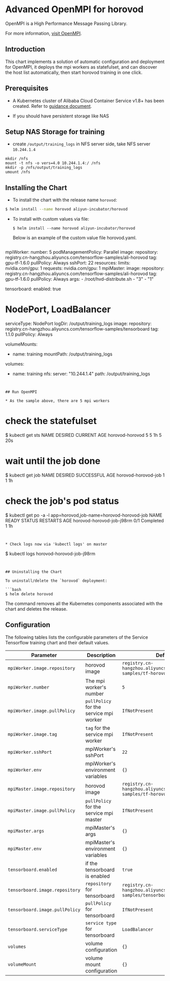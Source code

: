 # Advanced OpenMPI for horovod

OpenMPI is a High Performance Message Passing Library.

For more information,
[visit OpenMPI](https://www.open-mpi.org/).

## Introduction

This chart implements a solution of automatic configuration and deployment for OpenMPI, it deploys the mpi workers as statefulset, and can discover the host list automatically, then start horovod training in one click.

## Prerequisites

- A Kubernetes cluster of Alibaba Cloud Container Service v1.8+ has been created. Refer to [guidance document](https://www.alibabacloud.com/help/doc-detail/53752.html).

- If you should have persistent storage like NAS


## Setup NAS Storage for training

* create `/output/training_logs` in NFS server side, take NFS server `10.244.1.4` 

```
mkdir /nfs
mount -t nfs -o vers=4.0 10.244.1.4:/ /nfs
mkdir -p /nfs/output/training_logs
umount /nfs
```

## Installing the Chart

* To install the chart with the release name `horovod`:

```bash
$ helm install --name horovod aliyun-incubator/horovod
```

* To install with custom values via file:


  ```
  $ helm install --name horovod aliyun-incubator/horovod
  ```
  
  Below is an example of the custom value file horovod.yaml.
  
  ```
mpiWorker:
  number: 5
  podManagementPolicy: Parallel
  image:
    repository: registry.cn-hangzhou.aliyuncs.com/tensorflow-samples/ali-horovod
    tag: gpu-tf-1.6.0
    pullPolicy: Always
  sshPort: 22
  resources:
    limits:
      nvidia.com/gpu: 1
    requests:
      nvidia.com/gpu: 1
mpiMaster:
  image:
    repository: registry.cn-hangzhou.aliyuncs.com/tensorflow-samples/ali-horovod
    tag: gpu-tf-1.6.0
    pullPolicy: Always
  args:
    - /root/hvd-distribute.sh
    - "3"
    - "1"

tensorboard:
  enabled: true
  # NodePort, LoadBalancer
  serviceType: NodePort
  logDir: /output/training_logs
  image:
    repository: registry.cn-hangzhou.aliyuncs.com/tensorflow-samples/tensorboard
    tag: 1.1.0
    pullPolicy: Always

volumeMounts:
   - name: training
     mountPath: /output/training_logs

volumes:
   - name: training
     nfs:
      server: "10.244.1.4"
      path: /output/training_logs

```


## Run OpenMPI

* As the sample above, there are 5 mpi workers

```
# check the statefulset
$ kubectl get sts
NAME                           DESIRED   CURRENT   AGE
horovod-horovod   5         5         1h      5         20s
# wait until the  job done
$ kubectl get job
NAME                               DESIRED   SUCCESSFUL   AGE
horovod-horovod-job   1         1            1h
# check the job's pod status
$ kubectl get po -a -l app=horovod,job-name=horovod-horovod-job
NAME                                     READY     STATUS      RESTARTS   AGE
horovod-horovod-job-j98rm   0/1       Completed   1          1h

```


* Check logs now via 'kubectl logs' on master

```
$ kubectl logs horovod-horovod-job-j98rm 
```


## Uninstalling the Chart

To uninstall/delete the `horovod` deployment:

```bash
$ helm delete horovod
```

The command removes all the Kubernetes components associated with the chart and
deletes the release.

## Configuration

The following tables lists the configurable parameters of the Service Tensorflow training
chart and their default values.

| Parameter | Description | Default |
|-----------|-------------|---------|
| `mpiWorker.image.repository` | horovod image | `registry.cn-hangzhou.aliyuncs.com/tensorflow-samples/tf-horovod-k8s` |
| `mpiWorker.number`|  The mpi worker's number | `5` |
| `mpiWorker.image.pullPolicy` | `pullPolicy` for the service mpi worker | `IfNotPresent` |
| `mpiWorker.image.tag` | `tag` for the service mpi worker | `IfNotPresent` |
| `mpiWorker.sshPort` | mpiWorker's sshPort | `22` |
| `mpiWorker.env` | mpiWorker's environment variables | `{}` |
| `mpiMaster.image.repository` | horovod image | `registry.cn-hangzhou.aliyuncs.com/tensorflow-samples/tf-horovod-k8s` |
| `mpiMaster.image.pullPolicy` | `pullPolicy` for the service mpi master | `IfNotPresent` |
| `mpiMaster.args` | mpiMaster's args | `{}` |
| `mpiMaster.env` | mpiMaster's environment variables | `{}` |
| `tensorboard.enabled` | if the tensorboard is enabled | `true` |
| `tensorboard.image.repository` | `repository` for tensorboard | `registry.cn-hangzhou.aliyuncs.com/tensorflow-samples/tensorboard` |
| `tensorboard.image.pullPolicy` | `pullPolicy` for tensorboard | `IfNotPresent` |
| `tensorboard.serviceType` | `service type` for tensorboard | `LoadBalancer` |
| `volumes`| volume configuration | `{}` |
| `volumeMount`| volume mount configuration | `{}` |



